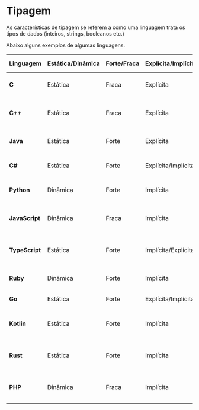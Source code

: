 # Tipagem

As características de tipagem se referem a como uma linguagem trata os tipos de dados (inteiros, strings, booleanos etc.)

Abaixo alguns exemplos de algumas linguagens. 

| Linguagem      | Estática/Dinâmica | Forte/Fraca | Explícita/Implícita | Extras / Observações                       |
| -------------- | ----------------- | ----------- | ------------------- | ------------------------------------------ |
| **C**          | Estática          | Fraca       | Explícita           | Conversões implícitas perigosinhas         |
| **C++**        | Estática          | Fraca       | Explícita           | Mais flexível que C, mas ainda perigosa    |
| **Java**       | Estática          | Forte       | Explícita           | Tipagem rigorosa e segura                  |
| **C#**         | Estática          | Forte       | Explícita/Implícita | Com `var`, tem inferência de tipos         |
| **Python**     | Dinâmica          | Forte       | Implícita           | Suporta hints (tipo: `def x(a: int)`)      |
| **JavaScript** | Dinâmica          | Fraca       | Implícita           | Faz conversões doidas — cuidado! 🧨        |
| **TypeScript** | Estática          | Forte       | Implícita/Explícita | Tipagem gradual — o bapho do JS seguro     |
| **Ruby**       | Dinâmica          | Forte       | Implícita           | Usa duck typing lindamente                 |
| **Go**         | Estática          | Forte       | Explícita/Implícita | Inferência com `:=`                        |
| **Kotlin**     | Estática          | Forte       | Implícita           | Muito elegante com inferência esperta      |
| **Rust**       | Estática          | Forte       | Implícita           | Tipagem poderosa e segura (zero vacilo) 💪 |
| **PHP**        | Dinâmica          | Fraca       | Implícita           | Mistura tudo, mas tá melhorando nos tipos  |
